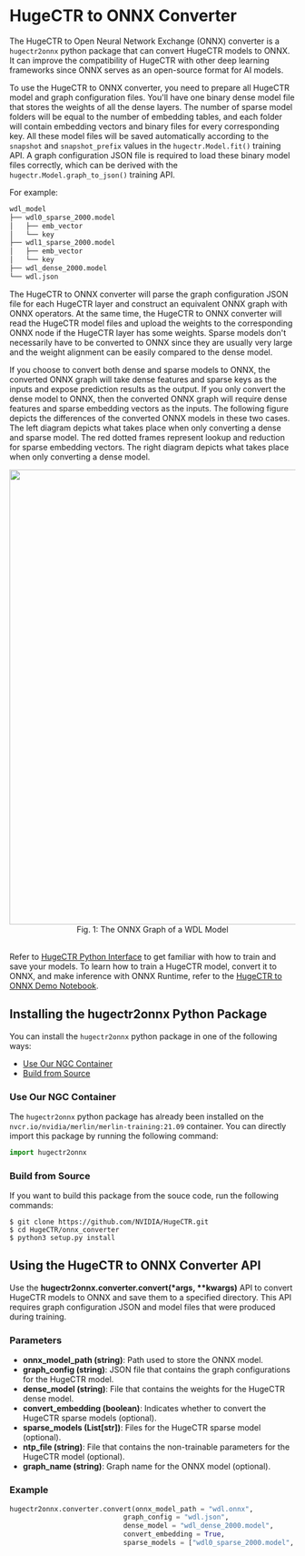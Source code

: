 # HugeCTR to ONNX Converter #

The HugeCTR to Open Neural Network Exchange (ONNX) converter is a `hugectr2onnx` python package that can convert HugeCTR models to ONNX. It can improve the compatibility of HugeCTR with other deep learning frameworks since ONNX serves as an open-source format for AI models.

To use the HugeCTR to ONNX converter, you need to prepare all HugeCTR model and graph configuration files. You'll have one binary dense model file that stores the weights of all the dense layers. The number of sparse model folders will be equal to the number of embedding tables, and each folder will contain embedding vectors and binary files for every corresponding key. All these model files will be saved automatically according to the `snapshot` and `snapshot_prefix` values in the `hugectr.Model.fit()` training API. A graph configuration JSON file is required to load these binary model files correctly, which can be derived with the `hugectr.Model.graph_to_json()` training API. 

For example:

```bash
wdl_model
├── wdl0_sparse_2000.model
│   ├── emb_vector
│   └── key
├── wdl1_sparse_2000.model
│   ├── emb_vector
│   └── key
├── wdl_dense_2000.model
└── wdl.json
```

The HugeCTR to ONNX converter will parse the graph configuration JSON file for each HugeCTR layer and construct an equivalent ONNX graph with ONNX operators. At the same time, the HugeCTR to ONNX converter will read the HugeCTR model files and upload the weights to the corresponding ONNX node if the HugeCTR layer has some weights. Sparse models don't necessarily have to be converted to ONNX since they are usually very large and the weight alignment can be easily compared to the dense model.

If you choose to convert both dense and sparse models to ONNX, the converted ONNX graph will take dense features and sparse keys as the inputs and expose prediction results as the output. If you only convert the dense model to ONNX, then the converted ONNX graph will require dense features and sparse embedding vectors as the inputs. The following figure depicts the differences of the converted ONNX models in these two cases. The left diagram depicts what takes place when only converting a dense and sparse model. The red dotted frames represent lookup and reduction for sparse embedding vectors. The right diagram depicts what takes place when only converting a dense model.

<div align=center><img src ="readme_src/wdl_onnx.png" width="800"/></div>
<div align=center>Fig. 1: The ONNX Graph of a WDL Model</div>

<br/>

Refer to [HugeCTR Python Interface](../docs/python_interface.md) to get familiar with how to train and save your models. To learn how to train a HugeCTR model, convert it to ONNX, and make inference with ONNX Runtime, refer to the [HugeCTR to ONNX Demo Notebook](../notebooks/hugectr2onnx_demo.ipynb).

## Installing the hugectr2onnx Python Package ##

You can install the `hugectr2onnx` python package in one of the following ways:
* [Use Our NGC Container](#use-our-ngc-container)
* [Build from Source](#build-from-source)

### Use Our NGC Container ###

The `hugectr2onnx` python package has already been installed on the `nvcr.io/nvidia/merlin/merlin-training:21.09` container. You can directly import this package by running the following command:

```python
import hugectr2onnx
```
    
### Build from Source ###

If you want to build this package from the souce code, run the following commands:

```shell
$ git clone https://github.com/NVIDIA/HugeCTR.git
$ cd HugeCTR/onnx_converter
$ python3 setup.py install
```

## Using the HugeCTR to ONNX Converter API ##

Use the **hugectr2onnx.converter.convert(\*args, \*\*kwargs)** API to convert HugeCTR models to ONNX and save them to a specified directory. This API requires graph configuration JSON and model files that were produced during training.

### Parameters ###

* **onnx_model_path (string)**: Path used to store the ONNX model.
* **graph_config (string)**: JSON file that contains the graph configurations for the HugeCTR model.
* **dense_model (string)**: File that contains the weights for the HugeCTR dense model.
* **convert_embedding (boolean)**: Indicates whether to convert the HugeCTR sparse models (optional).
* **sparse_models (List[str])**: Files for the HugeCTR sparse model (optional).
* **ntp_file (string)**: File that contains the non-trainable parameters for the HugeCTR model (optional).
* **graph_name (string)**: Graph name for the ONNX model (optional).

### Example ###

```python
hugectr2onnx.converter.convert(onnx_model_path = "wdl.onnx",
                            graph_config = "wdl.json",
                            dense_model = "wdl_dense_2000.model",
                            convert_embedding = True,
                            sparse_models = ["wdl0_sparse_2000.model", "wdl1_sparse_2000.model"])
```
